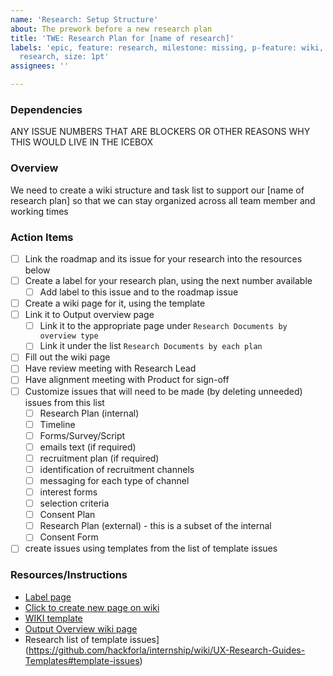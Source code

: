 ```yaml
---
name: 'Research: Setup Structure'
about: The prework before a new research plan
title: 'TWE: Research Plan for [name of research]'
labels: 'epic, feature: research, milestone: missing, p-feature: wiki, role: UI/UX
  research, size: 1pt'
assignees: ''

---
```


### Dependencies
ANY ISSUE NUMBERS THAT ARE BLOCKERS OR OTHER REASONS WHY THIS WOULD LIVE IN THE ICEBOX

### Overview
We need to create a wiki structure and task list to support our [name of research plan] so that we can stay organized across all team member and working times

### Action Items
- [ ] Link the roadmap and its issue for your research into the resources below
- [ ] Create a label for your research plan, using the next number available
  - [ ] Add label to this issue and to the roadmap issue
- [ ] Create a wiki page for it, using the template
- [ ] Link it to Output overview page
   - [ ] Link it to the appropriate page under `Research Documents by overview type`
   - [ ] Link it under the list `Research Documents by each plan`
- [ ] Fill out the  wiki page
- [ ] Have review meeting with Research Lead
- [ ] Have alignment meeting with Product for sign-off
- [ ] Customize issues that will need to be made  (by deleting unneeded) issues from this list
  - [ ] Research Plan (internal)
  - [ ] Timeline
  - [ ] Forms/Survey/Script
  - [ ] emails text (if required)
  - [ ] recruitment plan (if required)
  - [ ] identification of recruitment channels
  - [ ] messaging for each type of channel
  - [ ] interest forms
  - [ ] selection criteria
  - [ ] Consent Plan
  - [ ] Research Plan (external) - this is a subset of the internal
  - [ ] Consent Form
-  [ ] create issues using templates from the list of template issues

### Resources/Instructions
- [Label page](https://github.com/hackforla/internship/labels?q=RP)
- [Click to create new page on wiki](https://github.com/hackforla/internship/wiki/_new)
- [WIKI template](https://github.com/hackforla/internship/wiki/research-wiki-template)
- [Output Overview wiki page](https://github.com/hackforla/internship/wiki/Research-Output-Overview)
- Research list of template issues](https://github.com/hackforla/internship/wiki/UX-Research-Guides-Templates#template-issues)
